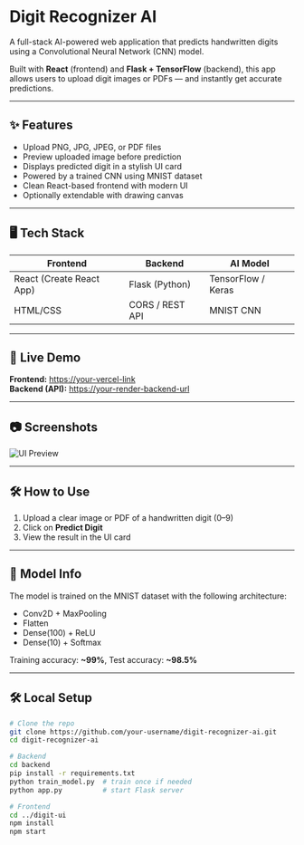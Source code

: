 # Digit Recognizer AI

A full-stack AI-powered web application that predicts handwritten digits using a Convolutional Neural Network (CNN) model.

Built with **React** (frontend) and **Flask + TensorFlow** (backend), this app allows users to upload digit images or PDFs — and instantly get accurate predictions.

---

## ✨ Features

- Upload PNG, JPG, JPEG, or PDF files
- Preview uploaded image before prediction
- Displays predicted digit in a stylish UI card
- Powered by a trained CNN using MNIST dataset
- Clean React-based frontend with modern UI
- Optionally extendable with drawing canvas

---

## 🖥️ Tech Stack

| Frontend           | Backend        | AI Model          |
|--------------------|----------------|-------------------|
| React (Create React App) | Flask (Python) | TensorFlow / Keras |
| HTML/CSS           | CORS / REST API | MNIST CNN         |

---

## 🚀 Live Demo

**Frontend:** [https://your-vercel-link](https://your-vercel-link)  
**Backend (API):** [https://your-render-backend-url](https://your-render-backend-url)

---

## 📷 Screenshots

![UI Preview](screenshots/ui-preview.png)

---

## 🛠️ How to Use

1. Upload a clear image or PDF of a handwritten digit (0–9)
2. Click on **Predict Digit**
3. View the result in the UI card

---

## 🧠 Model Info

The model is trained on the MNIST dataset with the following architecture:

- Conv2D + MaxPooling
- Flatten
- Dense(100) + ReLU
- Dense(10) + Softmax

Training accuracy: **~99%**, Test accuracy: **~98.5%**

---

## 🛠️ Local Setup

```bash
# Clone the repo
git clone https://github.com/your-username/digit-recognizer-ai.git
cd digit-recognizer-ai

# Backend
cd backend
pip install -r requirements.txt
python train_model.py  # train once if needed
python app.py          # start Flask server

# Frontend
cd ../digit-ui
npm install
npm start
